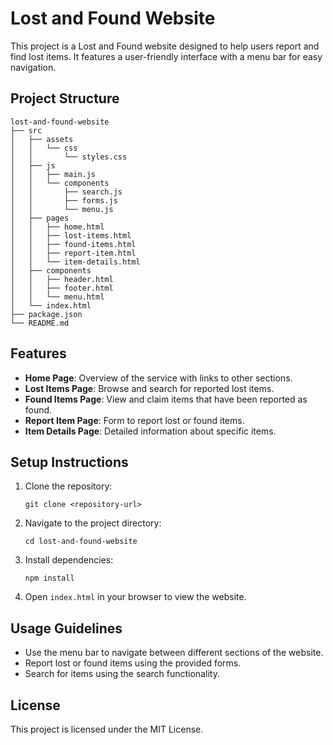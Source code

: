 # Lost and Found Website

This project is a Lost and Found website designed to help users report and find lost items. It features a user-friendly interface with a menu bar for easy navigation.

## Project Structure

```
lost-and-found-website
├── src
│   ├── assets
│   │   └── css
│   │       └── styles.css
│   ├── js
│   │   ├── main.js
│   │   └── components
│   │       ├── search.js
│   │       ├── forms.js
│   │       └── menu.js
│   ├── pages
│   │   ├── home.html
│   │   ├── lost-items.html
│   │   ├── found-items.html
│   │   ├── report-item.html
│   │   └── item-details.html
│   ├── components
│   │   ├── header.html
│   │   ├── footer.html
│   │   └── menu.html
│   └── index.html
├── package.json
└── README.md
```

## Features

- **Home Page**: Overview of the service with links to other sections.
- **Lost Items Page**: Browse and search for reported lost items.
- **Found Items Page**: View and claim items that have been reported as found.
- **Report Item Page**: Form to report lost or found items.
- **Item Details Page**: Detailed information about specific items.

## Setup Instructions

1. Clone the repository:
   ```
   git clone <repository-url>
   ```
2. Navigate to the project directory:
   ```
   cd lost-and-found-website
   ```
3. Install dependencies:
   ```
   npm install
   ```
4. Open `index.html` in your browser to view the website.

## Usage Guidelines

- Use the menu bar to navigate between different sections of the website.
- Report lost or found items using the provided forms.
- Search for items using the search functionality.

## License

This project is licensed under the MIT License.